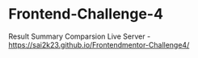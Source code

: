 # Frontend-Challenge-4
Result Summary Comparsion
Live Server - https://sai2k23.github.io/Frontendmentor-Challenge4/
